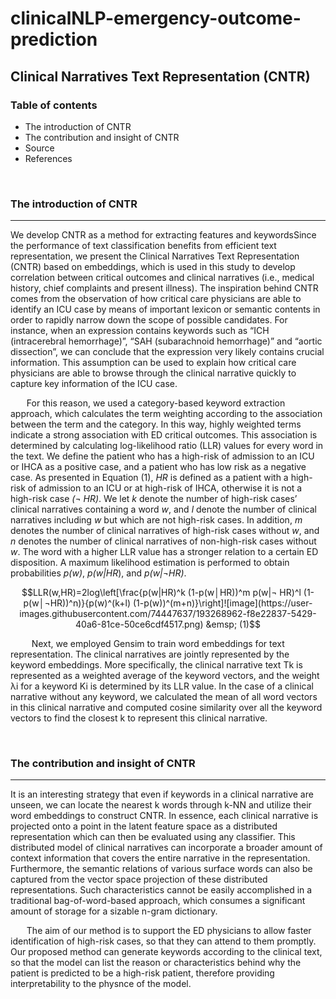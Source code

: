 # clinicalNLP-emergency-outcome-prediction
## Clinical Narratives Text Representation (CNTR)

### Table of contents
- The introduction of CNTR
- The contribution and insight of CNTR
- Source
- References


&nbsp;
### **The introduction of CNTR**
* * *


We develop CNTR as a method for extracting features and keywordsSince the performance of text classification benefits from efficient text representation, we present the Clinical Narratives Text Representation (CNTR) based on embeddings, which is used in this study to develop correlation between critical outcomes and clinical narratives (i.e., medical history, chief complaints and present illness). The inspiration behind CNTR comes from  the observation of how critical care physicians are able to identify an ICU case by means of important lexicon or semantic contents in order to rapidly narrow down the scope of possible candidates. For instance, when an expression contains keywords such as “ICH (intracerebral hemorrhage)”, “SAH (subarachnoid hemorrhage)” and “aortic dissection”, we can conclude that the expression very likely contains crucial information. This assumption can be used to explain how critical care physicians are able to browse through the clinical narrative quickly to capture key information of the ICU case. 

&nbsp;
&emsp; For this reason, we used a category-based keyword extraction approach, which calculates the term weighting according to the association between the term and the category. In this way, highly weighted terms indicate a strong association with ED critical outcomes. This association is determined by calculating log-likelihood ratio (LLR) values for every word in the text. We define the patient who has a high-risk of admission to an ICU or IHCA as a positive case, and a patient who has low risk as a negative case. As presented in Equation (1), *HR* is defined as a patient with a high-risk of admission to an ICU or at high-risk of IHCA, otherwise it is not a high-risk case *(¬ HR)*. We let *k* denote the number of high-risk cases’ clinical narratives containing a word *w*, and *l* denote the number of clinical narratives including *w* but which are not high-risk cases. In addition, *m* denotes the number of clinical narratives of high-risk cases without *w*, and *n* denotes the number of clinical narratives of non-high-risk cases without *w*. The word with a higher LLR value has a stronger relation to a certain ED disposition. A maximum likelihood estimation is performed to obtain probabilities *p(w)*, *p(w|HR*), and *p(w|¬HR)*.


$$LLR(w,HR)=2log⁡\left[\frac{p(w|HR)^k (1-p(w│HR))^m p(w|¬ HR)^l (1-p(w│¬HR))^n)}{p(w)^(k+l) (1-p(w))^(m+n)}\right]![image](https://user-images.githubusercontent.com/74447637/193268962-f8e22837-5429-40a6-81ce-50ce6cdf4517.png) &emsp; (1)$$

  
&nbsp;
&nbsp;
&emsp; Next, we employed Gensim  to train word embeddings for text representation. The clinical narratives are jointly represented by the keyword embeddings. More specifically, the clinical narrative text Tk is represented as a weighted average of the keyword vectors, and the weight λi for a keyword Ki is determined by its LLR value. In the case of a clinical narrative without any keyword, we calculated the mean of all word vectors in this clinical narrative and computed cosine similarity over all the keyword vectors to find the closest k to represent this clinical narrative.

&nbsp;

### **The contribution and insight of CNTR**
* * *

It is an interesting strategy that even if keywords in a clinical narrative are unseen, we can locate the nearest k words through k-NN and utilize their word embeddings to construct CNTR. In essence, each clinical narrative is projected onto a point in the latent feature space as a distributed representation which can then be evaluated using any classifier. This distributed model of clinical narratives can incorporate a broader amount of context information that covers the entire narrative in the representation. Furthermore, the semantic relations of various surface words can also be captured from the vector space projection of these distributed representations. Such characteristics cannot be easily accomplished in a traditional bag-of-word-based approach, which consumes a significant amount of storage for a sizable n-gram dictionary.

&nbsp;
&emsp; The aim of our method is to support the ED physicians to allow faster identification of high-risk cases, so that they can attend to them promptly. Our proposed method can generate keywords according to the clinical text, so that the model can list the reason or characteristics behind why the patient is predicted to be a high-risk patient, therefore providing interpretability to the physnce of the model.

